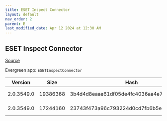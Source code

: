 ```yaml
---
title: ESET Inspect Connector
layout: default
nav_order: 2
parent: E
last_modified_date: Apr 12 2024 at 12:30 AM
---
```


## ESET Inspect Connector

[Source](https://www.eset.com/int/business/download/inspect/)

Evergreen app: `ESETInspectConnector`

| Version    | Size     | Hash                                     | Language | Architecture | Type | URI                                                                                                                                                                                                        |
| ---------- | -------- | ---------------------------------------- | -------- | ------------ | ---- | ---------------------------------------------------------------------------------------------------------------------------------------------------------------------------------------------------------- |
| 2.0.3549.0 | 19386368 | 3b4d4d8eaae61df05de4fc4036aa4e79c3b23a55 | en_US    | x64          | msi  | [https://repository.eset.com/v1/com/eset/apps/business/eei/agent/v2/2.0.3549.0/ei_connector_nt64.msi](https://repository.eset.com/v1/com/eset/apps/business/eei/agent/v2/2.0.3549.0/ei_connector_nt64.msi) |
| 2.0.3549.0 | 17244160 | 23743f473a96c793224d0cd7fb6b5eed148569c3 | en_US    | x86          | msi  | [https://repository.eset.com/v1/com/eset/apps/business/eei/agent/v2/2.0.3549.0/ei_connector_nt32.msi](https://repository.eset.com/v1/com/eset/apps/business/eei/agent/v2/2.0.3549.0/ei_connector_nt32.msi) |
